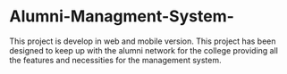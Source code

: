 # Alumni-Managment-System-
This project is develop in web and mobile version. 
This project has been designed to keep up with the alumni network for the college providing all the features and necessities for the management system.
